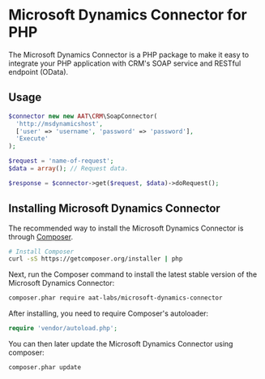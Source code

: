 Microsoft Dynamics Connector for PHP
====================================

The Microsoft Dynamics Connector is a PHP package to make it easy to integrate your
PHP application with CRM's SOAP service and RESTful endpoint (OData).

## Usage

```php
$connector new new AAT\CRM\SoapConnector(
  'http://msdynamicshost',
  ['user' => 'username', 'password' => 'password'],
  'Execute'
);

$request = 'name-of-request';
$data = array(); // Request data.

$response = $connector->get($request, $data)->doRequest();
```

## Installing Microsoft Dynamics Connector

The recommended way to install the Microsoft Dynamics Connector is through
[Composer](http://getcomposer.org).

```bash
# Install Composer
curl -sS https://getcomposer.org/installer | php
```

Next, run the Composer command to install the latest stable version of the Microsoft Dynamics Connector:

```bash
composer.phar require aat-labs/microsoft-dynamics-connector
```

After installing, you need to require Composer's autoloader:

```php
require 'vendor/autoload.php';
```

You can then later update the Microsoft Dynamics Connector using composer:

 ```bash
composer.phar update
 ```
 
 